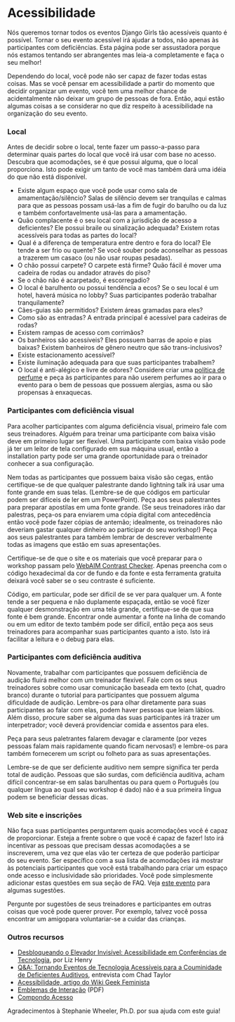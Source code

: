 # Acessibilidade

Nós queremos tornar todos os eventos Django Girls tão acessíveis quanto é possível. Tornar o seu evento acessível irá ajudar a todos, não apenas às participantes com deficiências. Esta página pode ser assustadora porque nós estamos tentando ser abrangentes mas leia-a completamente e faça o seu melhor!

Dependendo do local, você pode não ser capaz de fazer todas estas coisas. Mas se você pensar em acessibilidade a partir do momento que decidir organizar um evento, você tem uma melhor chance de acidentalmente não deixar um grupo de pessoas de fora. Então, aqui estão algumas coisas a se considerar no que diz respeito à acessibilidade na organização do seu evento.

### Local

Antes de decidir sobre o local, tente fazer um passo-a-passo para determinar quais partes do local que você irá usar com base no acesso. Descubra que acomodações, se é que possui alguma, que o local proporciona. Isto pode exigir um tanto de você mas também dará uma idéia do que não está disponível.

- Existe algum espaço que você pode usar como sala de amamentação/silêncio? Salas de silêncio devem ser tranquilas e calmas para que as pessoas possam usá-las a fim de fugir do barulho ou da luz e também confortavelmente usá-las para a amamentação.
- Quão complacente é o seu local com a jurisdição de acesso a deficientes? Ele possui braile ou sinalização adequada? Existem rotas acessíveis para todas as partes do local?
- Qual é a diferença de temperatura entre dentro e fora do local? Ele tende a ser frio ou quente? Se você souber pode aconselhar as pessoas a trazerem um casaco (ou não usar roupas pesadas).
- O chão possui carpete? O carpete está firme? Quão fácil é mover uma cadeira de rodas ou andador através do piso?
- Se o chão não é acarpetado, é escorregadio?
- O local é barulhento ou possui tendência a ecos? Se o seu local é um hotel, haverá música no lobby? Suas participantes poderão trabalhar tranquilamente?
- Cães-guias são permitidos? Existem áreas gramadas para eles?
- Como são as entradas? A entrada principal é acessível para cadeiras de rodas?
- Existem rampas de acesso com corrimãos?
- Os banheiros são acessíveis? Eles possuem barras de apoio e pias baixas? Existem banheiros de gênero neutro que são trans-inclusivos?
- Existe estacionamento acessível?
- Existe iluminação adequada para que suas participantes trabalhem?
- O local é anti-alégico e livre de odores? Considere criar uma [política de perfume](https://portland.adacamp.org/policies/#scent) e peça às participantes para não userem perfumes ao ir para o evento para o bem de pessoas que possuem alergias, asma ou são propensas à enxaquecas.

### Participantes com deficiência visual

Para acolher participantes com alguma deficiência visual, primeiro fale com seus treinadores. Alguém para treinar uma participante com baixa visão deve em primeiro lugar ser flexível. Uma participante com baixa visão pode já ter um leitor de tela configurado em sua máquina usual, então a installation party pode ser uma grande oportunidade para o treinador conhecer a sua configuração.

Nem todas as participantes que possuem baixa visão são cegas, então certifique-se de que qualquer palestrante dando lightning talk irá usar uma fonte grande em suas telas. (Lembre-se de que códigos em particular podem ser difíceis de ler em um PowerPoint). Peça aos seus palestrantes para preparar apostilas em uma fonte grande. (Se seus treinadores irão dar palestras, peça-os para enviarem uma cópia digital com antecedência então você pode fazer cópias de antemão; idealmente, os treinadores não deveriam gastar qualquer dinheiro ao participar do seu workshop!) Peça aos seus palestrantes para também lembrar de descrever verbalmente todas as imagens que estão em suas apresentações.

Certifique-se de que o site e os materiais que você preparar para o workshop passam pelo [WebAIM Contrast Checker](http://webaim.org/resources/contrastchecker/). Apenas preencha com o código hexadecimal da cor de fundo e da fonte e esta ferramenta gratuita deixará você saber se o seu contraste é suficiente.

Código, em particular, pode ser difícil de se ver para qualquer um. A fonte tende a ser pequena e não duplamente espaçada, então se você fizer qualquer desmonstração em uma tela grande, certifique-se de que sua fonte é bem grande. Encontrar onde aumentar a fonte na linha de comando ou em um editor de texto também pode ser difícil, então peça aos seus treinadores para acompanhar suas participantes quanto a isto. Isto irá facilitar a leitura e o debug para elas.

### Participantes com deficiência auditiva

Novamente, trabalhar com participantes que possuem deficiência de audição fluirá melhor com um treinador flexível. Fale com os seus treinadores sobre como usar comunicação baseada em texto (chat, quadro branco) durante o tutorial para participantes que possuem alguma dificuldade de audição. Lembre-os para olhar diretamente para suas participantes ao falar com elas, podem haver pessoas que leiam lábios. Além disso, procure saber se alguma das suas participantes irá trazer um interpetrador; você deverá providenciar comida e assentos para eles.

Peça para seus paletrantes falarem devagar e claramente (por vezes pessoas falam mais rapidamente quando ficam nervosas!) e lembre-os para também fornecerem um script ou folheto para as suas apresentações.

Lembre-se de que ser deficiente auditivo nem sempre significa ter perda total de audição. Pessoas que são surdas, com deficiência auditiva, acham difícil concentrar-se em salas barulhentas ou para quem o Português (ou qualquer língua ao qual seu workshop é dado) não é a sua primeira língua podem se beneficiar dessas dicas.

### Web site e inscrições

Não faça suas participantes perguntarem quais acomodações você é capaz de proporcionar. Esteja a frente sobre o que você é capaz de fazer! Isto irá incentivar as pessoas que precisam dessas acomodações a se inscreverem, uma vez que elas vão ter certeza de que poderão participar do seu evento. Ser específico com a sua lista de acomodações irá mostrar às potenciais participantes que você está trabalhando para criar um espaço onde acesso e inclusividade são prioridades. Você pode simplesmente adicionar estas questões em sua seção de FAQ. Veja [este evento](http://djangogirls.org/portland) para algumas sugestões.

Pergunte por sugestões de seus treinadores e participantes em outras coisas que você pode querer prover. Por exemplo, talvez você possa encontrar um amigopara voluntariar-se a cuidar das crianças.

### Outros recursos

- [Desbloqueando o Elevador Invisível: Acessibilidade em Conferências de Tecnologia](https://modelviewculture.com/pieces/unlocking-the-invisible-elevator-accessibility-at-tech-conferences), por Liz Henry
- [Q&A: Tornando Eventos de Tecnologia Acessíveis para a Couminidade de Deficientes Auditivos](https://modelviewculture.com/pieces/qa-making-tech-events-accessible-to-the-deaf-community), entrevista com Chad Taylor
- [Acessibilidade, artigo do Wiki Geek Feminista](http://geekfeminism.wikia.com/wiki/Accessibility)
- [Emblemas de Interação](http://autisticadvocacy.org/wp-content/uploads/2014/02/ColorCommunicationBadges.pdf) (PDF)
- [Compondo Acesso](http://composingaccess.net/)

Agradecimentos à Stephanie Wheeler, Ph.D. por sua ajuda com este guia!
